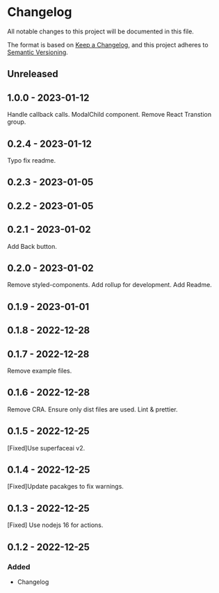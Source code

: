 # Changelog

All notable changes to this project will be documented in this file.

The format is based on [Keep a Changelog](https://keepachangelog.com/en/1.0.0/),
and this project adheres to [Semantic Versioning](https://semver.org/spec/v2.0.0.html).

## Unreleased

## 1.0.0 - 2023-01-12

Handle callback calls.
ModalChild component.
Remove React Transtion group.

## 0.2.4 - 2023-01-12

Typo fix readme.

## 0.2.3 - 2023-01-05

## 0.2.2 - 2023-01-05

## 0.2.1 - 2023-01-02

Add Back button.

## 0.2.0 - 2023-01-02

Remove styled-components.
Add rollup for development.
Add Readme.

## 0.1.9 - 2023-01-01

## 0.1.8 - 2022-12-28

## 0.1.7 - 2022-12-28

Remove example files.

## 0.1.6 - 2022-12-28

Remove CRA.
Ensure only dist files are used.
Lint & prettier.

## 0.1.5 - 2022-12-25

[Fixed]Use superfaceai v2.

## 0.1.4 - 2022-12-25

[Fixed]Update pacakges to fix warnings.

## 0.1.3 - 2022-12-25

[Fixed] Use nodejs 16 for actions.

## 0.1.2 - 2022-12-25

### Added

- Changelog
